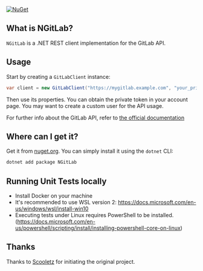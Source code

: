 [![NuGet](https://img.shields.io/nuget/v/NGitLab.svg)](https://www.nuget.org/packages/NGitLab/)

## What is NGitLab?

`NGitLab` is a .NET REST client implementation for the GitLab API.

## Usage

Start by creating a `GitLabClient` instance:

```csharp
var client = new GitLabClient("https://mygitlab.example.com", "your_private_token");
```

Then use its properties. You can obtain the private token in your account page. You may want to create a custom user for the API usage.

For further info about the GitLab API, refer to [the official documentation](https://docs.gitlab.com/ee/api/rest/)

## Where can I get it?

Get it from [nuget.org](https://www.nuget.org/packages/NGitLab). You can simply install it using the `dotnet` CLI:

```PowerShell
dotnet add package NGitLab
```

## Running Unit Tests locally

- Install Docker on your machine
- It's recommended to use WSL version 2: https://docs.microsoft.com/en-us/windows/wsl/install-win10
- Executing tests under Linux requires PowerShell to be installed. (https://docs.microsoft.com/en-us/powershell/scripting/install/installing-powershell-core-on-linux)

## Thanks

Thanks to [Scooletz](https://github.com/Scooletz) for initiating the original project.
